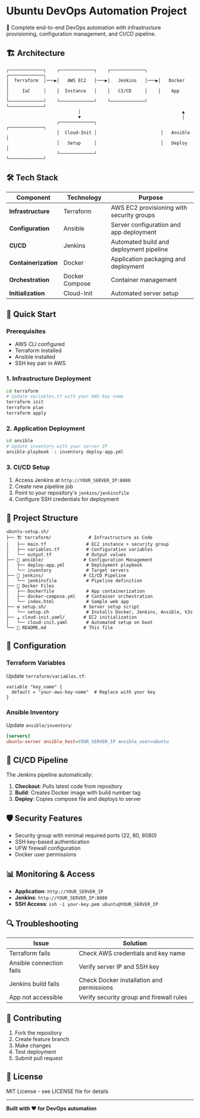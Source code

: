 # Ubuntu DevOps Automation Project

🚀 Complete end-to-end DevOps automation with infrastructure provisioning, configuration management, and CI/CD pipeline.

## 🏗️ Architecture

```
┌─────────────┐    ┌─────────────┐    ┌─────────────┐    ┌─────────────┐
│  Terraform  │───▶│   AWS EC2   │───▶│   Jenkins   │───▶│   Docker    │
│     IaC     │    │  Instance   │    │   CI/CD     │    │    App      │
└─────────────┘    └─────────────┘    └─────────────┘    └─────────────┘
                           │                                      ▲
                           ▼                                      │
                   ┌─────────────┐                        ┌─────────────┐
                   │  Cloud-Init │                        │   Ansible   │
                   │   Setup     │                        │   Deploy    │
                   └─────────────┘                        └─────────────┘
```

## 🛠️ Tech Stack

| Component | Technology | Purpose |
|-----------|------------|----------|
| **Infrastructure** | Terraform | AWS EC2 provisioning with security groups |
| **Configuration** | Ansible | Server configuration and app deployment |
| **CI/CD** | Jenkins | Automated build and deployment pipeline |
| **Containerization** | Docker | Application packaging and deployment |
| **Orchestration** | Docker Compose | Container management |
| **Initialization** | Cloud-Init | Automated server setup |

## 🚀 Quick Start

### Prerequisites
- AWS CLI configured
- Terraform installed
- Ansible installed
- SSH key pair in AWS

### 1. Infrastructure Deployment
```bash
cd terraform
# Update variables.tf with your AWS key name
terraform init
terraform plan
terraform apply
```

### 2. Application Deployment
```bash
cd ansible
# Update inventory with your server IP
ansible-playbook -i inventory deploy-app.yml
```

### 3. CI/CD Setup
1. Access Jenkins at `http://YOUR_SERVER_IP:8080`
2. Create new pipeline job
3. Point to your repository's `jenkins/jenkinsfile`
4. Configure SSH credentials for deployment

## 📁 Project Structure

```
ubuntu-setup.sh/
├── 🏗️ terraform/              # Infrastructure as Code
│   ├── main.tf               # EC2 instance + security group
│   ├── variables.tf          # Configuration variables
│   └── output.tf             # Output values
├── 🔧 ansible/               # Configuration Management
│   ├── deploy-app.yml        # Deployment playbook
│   └── inventory             # Target servers
├── 🚀 jenkins/               # CI/CD Pipeline
│   └── jenkinsfile           # Pipeline definition
├── 🐳 Docker Files
│   ├── Dockerfile            # App containerization
│   ├── docker-compose.yml    # Container orchestration
│   └── index.html            # Sample web app
├── ⚙️ setup.sh/              # Server setup script
│   └── setup.sh              # Installs Docker, Jenkins, Ansible, k3s
├── ☁️ cloud-init.yaml/       # EC2 initialization
│   └── cloud-init.yaml       # Automated setup on boot
└── 📖 README.md              # This file
```

## 🔧 Configuration

### Terraform Variables
Update `terraform/variables.tf`:
```hcl
variable "key_name" {
  default = "your-aws-key-name"  # Replace with your key
}
```

### Ansible Inventory
Update `ansible/inventory`:
```ini
[servers]
ubuntu-server ansible_host=YOUR_SERVER_IP ansible_user=ubuntu
```

## 🔄 CI/CD Pipeline

The Jenkins pipeline automatically:
1. **Checkout**: Pulls latest code from repository
2. **Build**: Creates Docker image with build number tag
3. **Deploy**: Copies compose file and deploys to server

## 🛡️ Security Features

- Security group with minimal required ports (22, 80, 8080)
- SSH key-based authentication
- UFW firewall configuration
- Docker user permissions

## 📊 Monitoring & Access

- **Application**: `http://YOUR_SERVER_IP`
- **Jenkins**: `http://YOUR_SERVER_IP:8080`
- **SSH Access**: `ssh -i your-key.pem ubuntu@YOUR_SERVER_IP`

## 🔍 Troubleshooting

| Issue | Solution |
|-------|----------|
| Terraform fails | Check AWS credentials and key name |
| Ansible connection fails | Verify server IP and SSH key |
| Jenkins build fails | Check Docker installation and permissions |
| App not accessible | Verify security group and firewall rules |

## 🤝 Contributing

1. Fork the repository
2. Create feature branch
3. Make changes
4. Test deployment
5. Submit pull request

## 📄 License

MIT License - see LICENSE file for details

---

**Built with ❤️ for DevOps automation**